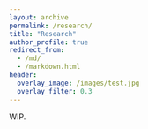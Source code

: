 ```yaml
---
layout: archive
permalink: /research/
title: "Research"
author_profile: true
redirect_from:
  - /md/
  - /markdown.html
header:
  overlay_image: /images/test.jpg
  overlay_filter: 0.3
---
```


WIP.
